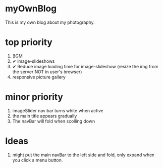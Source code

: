 # myOwnBlog
This is my own blog about my photography.


# top priority
1. BGM
2. ✔ image-slideshows
3. ✔ Reduce image loading time for image-slideshow (resize the img from the server NOT in user's browser)
4. responsive picture gallery

# minor priority
1. imageSlider nav bar turns white when active
2. the main title appears gradually
3. The navBar will fold when scolling down

# Ideas
1. might put the main navBar to the left side and fold, only expand when you click a menu button.
